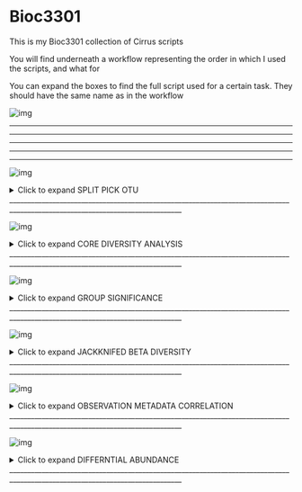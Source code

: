 # Bioc3301
This is my Bioc3301 collection of Cirrus scripts

You will find underneath a workflow representing the order in which I used the scripts, and what for

You can expand the boxes to find the full script used for a certain task. They should have the same name as in the workflow

![img](https://i.imgur.com/Jux6VRG.png)


______________________________________________________________________________________________________________________________
______________________________________________________________________________________________________________________________
______________________________________________________________________________________________________________________________
______________________________________________________________________________________________________________________________
______________________________________________________________________________________________________________________________

![img](https://i.imgur.com/fvHkZg0.png)


<details>
  <summary>Click to expand SPLIT PICK OTU</summary>

# Split and Pick OTUS

#!/bin/bash --login

#PBS  -l walltime=01:00:00

#PBS -l select=1:ncpus=8

#PBS -N 2018_new_try_split_pick2

#PBS -A d411-training

cd $PBS_O_WORKDIR

module load miniconda/python2

#loading virtualenv

echo "loading virtualenv"

source activate qiime1

#setting temporary directory

export TMPDIR=~/qiime_tmp

#splitting libraries

echo "splitting libraries"

time split_libraries_fastq.py --barcode_type 12 -i Read1.fastq.gz -b Index.fastq.gz -o slout -m map.tsv

#counting sequences

echo "Counting sequences"

time count_seqs.py -i slout/seqs.fna

#picking OTUs

echo "Picking OTUs with open reference"

time pick_closed_reference_otus.py -i slout/seqs.fna -o otus -a\
-O 16

source deactivate
</details>
______________________________________________________________________________________________________________________________


![img](https://i.imgur.com/a8BvZCR.png)

<details>
  <summary>Click to expand CORE DIVERSITY ANALYSIS </summary>

# core_diversity_analysis

#!/bin/bash --login

#PBS  -l walltime=01:00:00

#PBS -l select=1:ncpus=8

#PBS -N 2018_data_core_diversity

#PBS -A d411-training

cd $PBS_O_WORKDIR

module load miniconda/python2

#loading virtualenv

echo "loading virtualenv"

source activate qiime1

#setting temporary directory

export TMPDIR=~/qiime_tmp

#core diverisity analysis

core_diversity_analyses.py -o cdout -i otus/otu_table.biom -m 2018_02_smb/map.tsv -t otus/97_otus.tree -e 18284 

source deactivate
</details>
______________________________________________________________________________________________________________________________
  

![img](https://i.imgur.com/ZXZikWw.png)

<details>
  <summary>Click to expand GROUP SIGNIFICANCE</summary>

# group_significance

#!/bin/bash --login

#PBS -l walltime=01:00:00

#PBS -l select=1:ncpus=4

#PBS -N 2018_compare

#PBS -A d411-training

cd $PBS_O_WORKDIR

module load miniconda/python2

#loading virtualenv

echo "loading virtualenv"

source activate qiime1

#setting temporary directory

export TMPDIR=~/qiime_tmp

group_significance.py  -i /lustre/home/d411/zcbtaol/otus/otu_table.biom -m map.txt -c SamplePh -o groupsig.txt

source deactivate
</details>
______________________________________________________________________________________________________________________________


![img](https://i.imgur.com/O4ndbdA.png)

<details>
  <summary>Click to expand JACKKNIFED BETA DIVERSITY</summary>

# jackknifed_beta_diversity

#!/bin/bash --login

#PBS -l walltime=00:30:00

#PBS -l select=1:ncpus=16

#PBS -N _2017_cr_nojoin_no_golay_parallel

#PBS -A d411-training

cd $PBS_O_WORKDIR

module load miniconda/python2

#loading virtualenv

echo "loading virtualenv"

source activate qiime1

#setting temporary directory

export TMPDIR=~/qiime_tmp

jackknifed_beta_diversity.py -i otus/otu_table.biom -m map.tsv -t otus/97_otus.tree -e 18284 -o jackout

source deactivate
</details>
______________________________________________________________________________________________________________________________


![img](https://i.imgur.com/mK1Xy7E.png)

<details>
  <summary>Click to expand OBSERVATION METADATA CORRELATION</summary>

# observation_metadata_correlation

#!/bin/bash --login

#PBS -l walltime=01:00:00

#PBS -l select=1:ncpus=4

#PBS -N 2018_compare2

#PBS -A d411-training

cd $PBS_O_WORKDIR

module load miniconda/python2

#loading virtualenv

echo "loading virtualenv"

source activate qiime1

#setting temporary directory

export TMPDIR=~/qiime_tmp

observation_metadata_correlation.py -s pearson -i /lustre/home/d411/zcbtaol/otus/otu_table.biom -m map.txt -c SamplePh -o Pearonsmetadataout.txt

source deactivate
</details>
______________________________________________________________________________________________________________________________

![img](https://i.imgur.com/vpMknwF.png)

<details>
  <summary>Click to expand DIFFERNTIAL ABUNDANCE</summary>

# Differential Abundance

#!/bin/bash --login

#PBS -l walltime=01:00:00

#PBS -l select=1:ncpus=8

#PBS -N 2018_diffabund

#PBS -A d411-training

cd $PBS_O_WORKDIR

module load miniconda/python2

#loading virtualenv

echo "loading virtualenv"

source activate qiime1

#setting temporary directory

export TMPDIR=~/qiime_tmp
differential_abundance.py -i otu_table.biom -o diff_otus.txt -m map.txt -c SamplePh
source deactivate

</details>
______________________________________________________________________________________________________________________________

